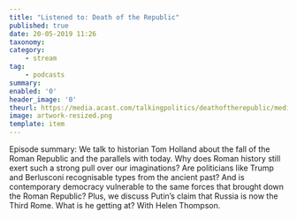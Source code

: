 ```yaml
---
title: "Listened to: Death of the Republic"
published: true
date: 20-05-2019 11:26
taxonomy:
category:
	- stream
tag:
	- podcasts
summary:
enabled: '0'
header_image: '0'
theurl: https://media.acast.com/talkingpolitics/deathoftherepublic/media.mp3
image: artwork-resized.png
template: item
---
```

 
Episode summary: We talk to historian Tom Holland about the fall of the Roman Republic and the parallels with today. Why does Roman history still exert such a strong pull over our imaginations? Are politicians like Trump and Berlusconi recognisable types from the ancient past? And is contemporary democracy vulnerable to the same forces that brought down the Roman Republic? Plus, we discuss Putin’s claim that Russia is now the Third Rome. What is he getting at? With Helen Thompson.
